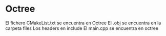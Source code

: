 # Octree
El fichero CMakeList.txt se encuentra en Octree
El .obj se encuentra en la carpeta files
Los headers en include
El main.cpp se encuentra en octree
